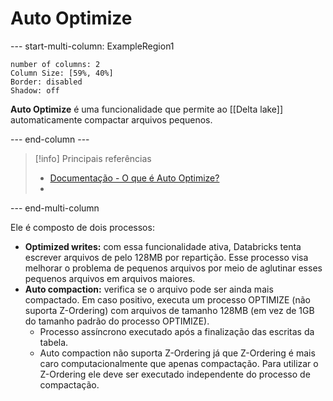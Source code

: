 # Auto Optimize

--- start-multi-column: ExampleRegion1  
```column-settings  
number of columns: 2
Column Size: [59%, 40%]
Border: disabled
Shadow: off
```

**Auto Optimize** é uma funcionalidade que permite ao [[Delta lake]] automaticamente compactar arquivos pequenos.

--- end-column ---

> [!info] Principais referências
> - [Documentação - O que é Auto Optimize?](https://docs.databricks.com/en/delta/tune-file-size.html#what-is-auto-optimize-on-databricks)
>- 

--- end-multi-column

Ele é composto de dois processos:

- **Optimized writes:** com essa funcionalidade ativa, Databricks tenta escrever arquivos de pelo 128MB por repartição. Esse processo visa melhorar o problema de pequenos arquivos por meio de aglutinar esses pequenos arquivos em arquivos maiores.
- **Auto compaction:** verifica se o arquivo pode ser ainda mais compactado. Em caso positivo, executa um processo OPTIMIZE (não suporta Z-Ordering) com arquivos de tamanho 128MB (em vez de 1GB do tamanho padrão do processo OPTIMIZE).
	- Processo assíncrono executado após a finalização das escritas da tabela.
	- Auto compaction não suporta Z-Ordering já que Z-Ordering é mais caro computacionalmente que apenas compactação. Para utilizar o Z-Ordering ele deve ser executado independente do processo de compactação.
